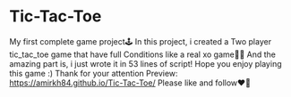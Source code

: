 # Tic-Tac-Toe
My first complete game project🕹
In this project, i created a 
Two player tic_tac_toe game that have full
Conditions like a real xo game👌🏻
And the amazing part is, i just wrote it in
53 lines of script!
Hope you enjoy playing this game :)
Thank for your attention
Preview:
https://amirkh84.github.io/Tic-Tac-Toe/
Please like and follow❤🥃

